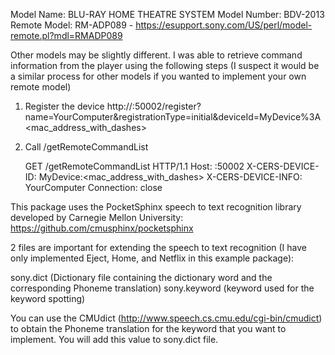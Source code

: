Model Name: BLU-RAY HOME THEATRE SYSTEM
Model Number: BDV-2013
Remote Model: RM-ADP089 - https://esupport.sony.com/US/perl/model-remote.pl?mdl=RMADP089

Other models may be slightly different. I was able to retrieve command information from the player using the following steps (I suspect it would be a similar process for other models if you wanted to implement your own remote model)

1. Register the device
  http://<deviceIP>:50002/register?name=YourComputer&registrationType=initial&deviceId=MyDevice%3A<mac_address_with_dashes>

2. Call /getRemoteCommandList
   
   GET /getRemoteCommandList HTTP/1.1
   Host: <deviceIP>:50002
   X-CERS-DEVICE-ID: MyDevice:<mac_address_with_dashes>
   X-CERS-DEVICE-INFO: YourComputer
   Connection: close

This package uses the PocketSphinx speech to text recognition library developed by Carnegie Mellon University: https://github.com/cmusphinx/pocketsphinx

2 files are important for extending the speech to text recognition (I have only implemented Eject, Home, and Netflix in this example package):

sony.dict  (Dictionary file containing the dictionary word and the corresponding Phoneme translation)
sony.keyword (keyword used for the keyword spotting)

You can use the CMUdict (http://www.speech.cs.cmu.edu/cgi-bin/cmudict) to obtain the Phoneme translation for the keyword that you want to implement. You will add this value to sony.dict file.
